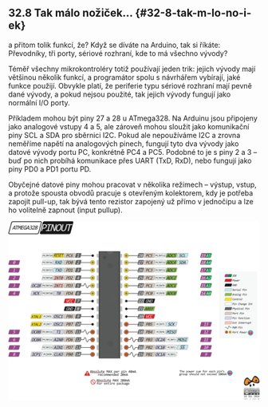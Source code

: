 ## 32.8 Tak málo nožiček… {#32-8-tak-m-lo-no-i-ek}

a přitom tolik funkcí, že? Když se díváte na Arduino, tak si říkáte: Převodníky, tři porty, sériové rozhraní, kde to má všechno vývody?

Téměř všechny mikrokontroléry totiž používají jeden trik: jejich vývody mají většinou několik funkcí, a programátor spolu s návrhářem vybírají, jaké funkce použijí. Obvykle platí, že periferie typu sériové rozhraní mají pevně dané vývody, a pokud nejsou použité, tak jejich vývody fungují jako normální I/O porty.

Příkladem mohou být piny 27 a 28 u ATmega328\. Na Arduinu jsou připojeny jako analogové vstupy 4 a 5, ale zároveň mohou sloužit jako komunikační piny SCL a SDA pro sběrnici I2C. Pokud ale nepoužíváme I2C a zrovna neměříme napětí na analogových pinech, fungují tyto dva vývody jako datové vývody portu PC, konkrétně PC4 a PC5\. Podobné to je s piny 2 a 3 – buď po nich probíhá komunikace přes UART (TxD, RxD), nebo fungují jako piny PD0 a PD1 portu PD.

Obyčejné datové piny mohou pracovat v několika režimech – výstup, vstup, a protože spousta obvodů pracuje s otevřeným kolektorem, kdy je potřeba zapojit pull-up, tak bývá tento rezistor zapojený už přímo v jednočipu a lze ho volitelně zapnout (input pullup).

![366-1.png](images/000167.png)